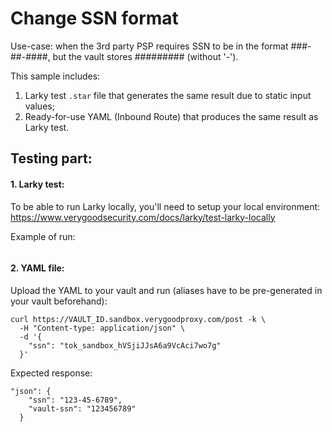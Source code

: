 # Change SSN format

Use-case: when the 3rd party PSP requires SSN to be in the format ###-##-####, but the vault stores ######### (without '-').

This sample includes:
1. Larky test `.star` file that generates the same result due to static input values;
2. Ready-for-use YAML (Inbound Route) that produces the same result as Larky test.

## Testing part:

#### 1. Larky test:

To be able to run Larky locally, you'll need to setup your local environment:
https://www.verygoodsecurity.com/docs/larky/test-larky-locally

Example of run:

<IMAGE HERE>

#### 2. YAML file:

Upload the YAML to your vault and run (aliases have to be pre-generated in your vault beforehand):
```
curl https://VAULT_ID.sandbox.verygoodproxy.com/post -k \
  -H "Content-type: application/json" \
  -d '{
    "ssn": "tok_sandbox_hVSjiJJsA6a9VcAci7wo7g"
  }'
```

Expected response:
```
"json": {
    "ssn": "123-45-6789",
    "vault-ssn": "123456789"
  }
```
